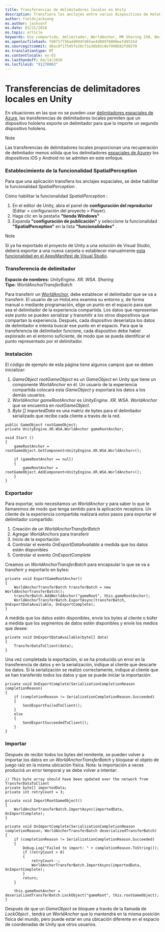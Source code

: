 ```yaml
---
title: Transferencias de delimitadores locales en Unity
description: Transfiera los anclajes entre varios dispositivos de HoloLens en una aplicación de Unity.
author: fieldsjacksong
ms.author: jacksonf
ms.date: 03/21/2018
ms.topic: article
keywords: Uso compartido, delimitador, WorldAnchor, MR Sharing 250, WorldAnchorTransferBatch, SpatialPerception, transferencia, transferencia de delimitador local, exportación de delimitadores, importación de delimitadores
ms.openlocfilehash: fd071f736add094fd65ae4d889f8008eefd8515d
ms.sourcegitcommit: d6ac8f1f545fe20cf1e36b83c0e7998b82fd02f8
ms.translationtype: MT
ms.contentlocale: es-ES
ms.lasthandoff: 04/14/2020
ms.locfileid: "81278063"
---
```

# <a name="local-anchor-transfers-in-unity"></a>Transferencias de delimitadores locales en Unity

En situaciones en las que no se pueden usar <a href="https://docs.microsoft.com/azure/spatial-anchors" target="_blank">delimitadores espaciales de Azure</a>, las transferencias de delimitadores locales permiten que un dispositivo hololens exporte un delimitador para que lo importe un segundo dispositivo hololens.

>[!NOTE]
>Las transferencias de delimitadores locales proporcionan una recuperación de delimitador menos sólida que los delimitadores <a href="https://docs.microsoft.com/azure/spatial-anchors" target="_blank">espaciales de Azure</a>y los dispositivos iOS y Android no se admiten en este enfoque.

### <a name="setting-the-spatialperception-capability"></a>Establecimiento de la funcionalidad SpatialPerception

Para que una aplicación transfiera los anclajes espaciales, se debe habilitar la funcionalidad *SpatialPerception* .

Cómo habilitar la funcionalidad *SpatialPerception* :
1. En el editor de Unity, abra el panel de **configuración del reproductor** (Editar > configuración del proyecto > Player).
2. Haga clic en la pestaña **"tienda Windows"**
3. Expanda **"configuración de publicación"** y seleccione la funcionalidad **"SpatialPerception"** en la lista **"funcionalidades"** .

>[!NOTE]
>Si ya ha exportado el proyecto de Unity a una solución de Visual Studio, deberá exportar a una nueva carpeta o establecer manualmente [esta funcionalidad en el AppxManifest de Visual Studio](local-anchor-transfers-in-directx.md#set-up-your-app-to-use-the-spatialperception-capability).

### <a name="anchor-transfer"></a>Transferencia de delimitador

**Espacio de nombres:** *UnityEngine. XR. WSA. Sharing*<br>
**Tipo**: *WorldAnchorTransferBatch*

Para transferir un [WorldAnchor](coordinate-systems-in-unity.md), debe establecer el delimitador que se va a transferir. El usuario de un HoloLens examina su entorno y, de forma manual o mediante programación, elige un punto en el espacio para que sea el delimitador de la experiencia compartida. Los datos que representan este punto se pueden serializar y transmitir a los otros dispositivos que compartan la experiencia. Después, cada dispositivo deserializa los datos de delimitador e intenta buscar ese punto en el espacio. Para que la transferencia de delimitador funcione, cada dispositivo debe haber explorado en el entorno suficiente, de modo que se pueda identificar el punto representado por el delimitador.

### <a name="setup"></a>Instalación

El código de ejemplo de esta página tiene algunos campos que se deben inicializar:
1. *GameObject rootGameObject* es un *GameObject* en Unity que tiene un componente *WorldAnchor* en él. Un usuario de la experiencia compartida colocará esta *GameObject* y exportará los datos a los demás usuarios.
2. *WorldAnchor gameRootAnchor* es *UnityEngine. XR. WSA. WorldAnchor* que se encuentra en *rootGameObject*.
3. *Byte [] importedData* es una matriz de bytes para el delimitador serializado que recibe cada cliente a través de la red.

```
public GameObject rootGameObject;
private UnityEngine.XR.WSA.WorldAnchor gameRootAnchor;

void Start ()
{
    gameRootAnchor = rootGameObject.GetComponent<UnityEngine.XR.WSA.WorldAnchor>();

    if (gameRootAnchor == null)
    {
        gameRootAnchor = rootGameObject.AddComponent<UnityEngine.XR.WSA.WorldAnchor>();
    }
}
```

### <a name="exporting"></a>Exportador

Para exportar, solo necesitamos un *WorldAnchor* y para saber lo que le llamaremos de modo que tenga sentido para la aplicación receptora. Un cliente de la experiencia compartida realizará estos pasos para exportar el delimitador compartido:
1. Creación de un *WorldAnchorTransferBatch*
2. Agregar *WorldAnchors* para transferir
3. Inicio de la exportación
4. Controlar el evento *OnExportDataAvailable* a medida que los datos estén disponibles
5. Controlar el evento *OnExportComplete*

Creamos un *WorldAnchorTransferBatch* para encapsular lo que se va a transferir y exportarlo en bytes:

```
private void ExportGameRootAnchor()
{
    WorldAnchorTransferBatch transferBatch = new WorldAnchorTransferBatch();
    transferBatch.AddWorldAnchor("gameRoot", this.gameRootAnchor);
    WorldAnchorTransferBatch.ExportAsync(transferBatch, OnExportDataAvailable, OnExportComplete);
}
```

A medida que los datos estén disponibles, envíe los bytes al cliente o búfer a medida que los segmentos de datos estén disponibles y envíe los medios que desee:

```
private void OnExportDataAvailable(byte[] data)
{
    TransferDataToClient(data);
}
```

Una vez completada la exportación, si se ha producido un error en la transferencia de datos y en la serialización, indique al cliente que descarte los datos. Si la serialización se realizó correctamente, indique al cliente que se han transferido todos los datos y que se puede iniciar la importación:

```
private void OnExportComplete(SerializationCompletionReason completionReason)
{
    if (completionReason != SerializationCompletionReason.Succeeded)
    {
        SendExportFailedToClient();
    }
    else
    {
        SendExportSucceededToClient();
    }
}
```

### <a name="importing"></a>Importar

Después de recibir todos los bytes del remitente, se pueden volver a importar los datos en un *WorldAnchorTransferBatch* y bloquear el objeto de juego raíz en la misma ubicación física. Nota: la importación a veces producirá un error temporal y se debe volver a intentar:

```
// This byte array should have been updated over the network from TransferDataToClient
private byte[] importedData;
private int retryCount = 3;

private void ImportRootGameObject()
{
    WorldAnchorTransferBatch.ImportAsync(importedData, OnImportComplete);
}

private void OnImportComplete(SerializationCompletionReason completionReason, WorldAnchorTransferBatch deserializedTransferBatch)
{
    if (completionReason != SerializationCompletionReason.Succeeded)
    {
        Debug.Log("Failed to import: " + completionReason.ToString());
        if (retryCount > 0)
        {
            retryCount--;
            WorldAnchorTransferBatch.ImportAsync(importedData, OnImportComplete);
        }
        return;
    }

    this.gameRootAnchor = deserializedTransferBatch.LockObject("gameRoot", this.rootGameObject);
}
```

Después de que un *GameObject* se bloquee a través de la llamada de *LockObject* , tendrá un *WorldAnchor* que lo mantendrá en la misma posición física del mundo, pero puede estar en una ubicación diferente en el espacio de coordenadas de Unity que otros usuarios.

